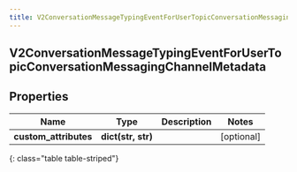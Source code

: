 ```yaml
---
title: V2ConversationMessageTypingEventForUserTopicConversationMessagingChannelMetadata
---
```

## V2ConversationMessageTypingEventForUserTopicConversationMessagingChannelMetadata

## Properties

|Name | Type | Description | Notes|
|------------ | ------------- | ------------- | -------------|
| **custom_attributes** | **dict(str, str)** |  | [optional] |
{: class="table table-striped"}


